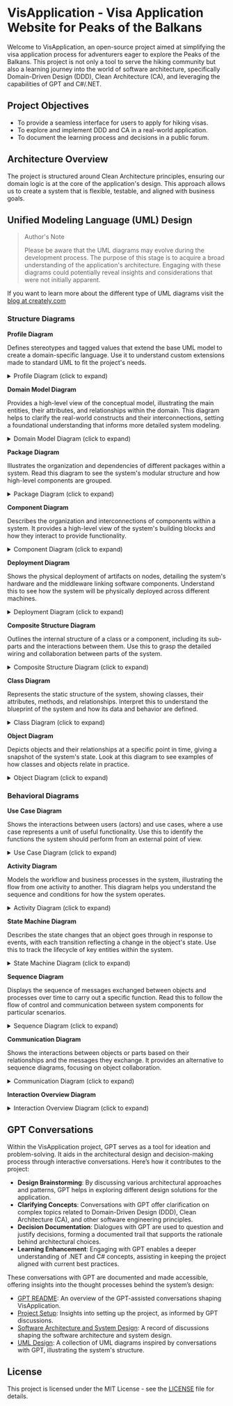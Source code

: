 # VisApplication - Visa Application Website for Peaks of the Balkans

Welcome to VisApplication, an open-source project aimed at simplifying the visa application process for adventurers eager to explore the Peaks of the Balkans. This project is not only a tool to serve the hiking community but also a learning journey into the world of software architecture, specifically Domain-Driven Design (DDD), Clean Architecture (CA), and leveraging the capabilities of GPT and C#/.NET.

## Project Objectives
- To provide a seamless interface for users to apply for hiking visas.
- To explore and implement DDD and CA in a real-world application.
- To document the learning process and decisions in a public forum.

## Architecture Overview
The project is structured around Clean Architecture principles, ensuring our domain logic is at the core of the application's design. This approach allows us to create a system that is flexible, testable, and aligned with business goals.

## Unified Modeling Language (UML) Design

> Author's Note
>
> Please be aware that the UML diagrams may evolve during the development process.
> The purpose of this stage is to acquire a broad understanding of the application's architecture.
> Engaging with these diagrams could potentially reveal insights and considerations that were not initially apparent.

If you want to learn more about the different type of UML diagrams visit the [blog at creately.com](https://creately.com/blog/diagrams/uml-diagram-types-examples/)

### Structure Diagrams

**Profile Diagram**

Defines stereotypes and tagged values that extend the base UML model to create a domain-specific language. Use it to understand custom extensions made to standard UML to fit the project's needs.

<details>
    <summary>Profile Diagram (click to expand)</summary>
    <div style="text-align: center;">
      <img src="docs/uml/structure/profile_diagram.png" alt="Profile Diagram">
    </div>
</details>


**Domain Model Diagram**

Provides a high-level view of the conceptual model, illustrating the main entities, their attributes, and relationships within the domain. This diagram helps to clarify the real-world constructs and their interconnections, setting a foundational understanding that informs more detailed system modeling.

<details>
    <summary>Domain Model Diagram (click to expand)</summary>
    <div style="text-align: center;">
      <img src="docs/uml/structure/domain_model_diagram.png" alt="Domain Model Diagram">
    </div>
</details>

**Package Diagram**

Illustrates the organization and dependencies of different packages within a system. Read this diagram to see the system's modular structure and how high-level components are grouped.

<details>
    <summary>Package Diagram (click to expand)</summary>
    <div style="text-align: center;">
      <img src="docs/uml/structure/package_diagram.png" alt="Package Diagram">
    </div>
</details>


**Component Diagram**

Describes the organization and interconnections of components within a system. It provides a high-level view of the system's building blocks and how they interact to provide functionality.

<details>
    <summary>Component Diagram (click to expand)</summary>
    <div style="text-align: center;">
      <img src="docs/uml/structure/component_diagram.png" alt="Component Diagram">
    </div>
</details>

**Deployment Diagram**

Shows the physical deployment of artifacts on nodes, detailing the system's hardware and the middleware linking software components. Understand this to see how the system will be physically deployed across different machines.

<details>
    <summary>Deployment Diagram (click to expand)</summary>
    <div style="text-align: center;">
      <img src="docs/uml/structure/deployment_diagram.png" alt="Deployment Diagram">
    </div>
</details>

**Composite Structure Diagram**

Outlines the internal structure of a class or a component, including its sub-parts and the interactions between them. Use this to grasp the detailed wiring and collaboration between parts of the system.

<details>
    <summary>Composite Structure Diagram (click to expand)</summary>
    <div style="text-align: center;">
      <img src="docs/uml/structure/composite_structure_diagram.png" alt="Composite Structure Diagram">
    </div>
</details>


**Class Diagram**

Represents the static structure of the system, showing classes, their attributes, methods, and relationships. Interpret this to understand the blueprint of the system and how its data and behavior are defined.

<details>
    <summary>Class Diagram (click to expand)</summary>
    <div style="text-align: center;">
      <img src="docs/uml/structure/class_diagram.png" alt="Class Diagram">
    </div>
</details>

**Object Diagram**

Depicts objects and their relationships at a specific point in time, giving a snapshot of the system's state. Look at this diagram to see examples of how classes and objects relate in practice.

<details>
    <summary>Object Diagram (click to expand)</summary>
    <div style="text-align: center;">
      <img src="docs/uml/structure/object_diagram.png" alt="Object Diagram">
    </div>
</details>

### Behavioral Diagrams

**Use Case Diagram**

Shows the interactions between users (actors) and use cases, where a use case represents a unit of useful functionality. Use this to identify the functions the system should perform from an external point of view.

<details>
    <summary>Use Case Diagram (click to expand)</summary>
    <div style="text-align: center;">
      <img src="docs/uml/behavioral/use_case_diagram.png" alt="Use Case Diagram">
    </div>
</details>

**Activity Diagram**

Models the workflow and business processes in the system, illustrating the flow from one activity to another. This diagram helps you understand the sequence and conditions for how the system operates.

<details>
    <summary>Activity Diagram (click to expand)</summary>
    <div style="text-align: center;">
      <img src="docs/uml/behavioral/activity_diagram.png" alt="Activity Diagram">
    </div>
</details>

**State Machine Diagram**

Describes the state changes that an object goes through in response to events, with each transition reflecting a change in the object's state. Use this to track the lifecycle of key entities within the system.

<details>
    <summary>State Machine Diagram (click to expand)</summary>
    <div style="text-align: center;">
      <img src="docs/uml/behavioral/state_machine_diagram.png" alt="State Machine Diagram">
    </div>
</details>

**Sequence Diagram**

Displays the sequence of messages exchanged between objects and processes over time to carry out a specific function. Read this to follow the flow of control and communication between system components for particular scenarios.

<details>
    <summary>Sequence Diagram (click to expand)</summary>
    <div style="text-align: center;">
      <img src="docs/uml/behavioral/sequence_diagram.png" alt="Sequence Diagram">
    </div>
</details>

**Communication Diagram**

Shows the interactions between objects or parts based on their relationships and the messages they exchange. It provides an alternative to sequence diagrams, focusing on object collaboration.

<details>
    <summary>Communication Diagram (click to expand)</summary>
    <div style="text-align: center;">
      <img src="docs/uml/behavioral/communication_diagram.png" alt="Communication Diagram">
    </div>
</details>


**Interaction Overview Diagram**

<details>
    <summary>Interaction Overview Diagram (click to expand)</summary>
    <div style="text-align: center;">
      <img src="docs/uml/behavioral/interactive_overview_diagram.png" alt="Interaction Overview Diagram">
    </div>
</details>

## GPT Conversations

Within the VisApplication project, GPT serves as a tool for ideation and problem-solving. It aids in the architectural design and decision-making process through interactive conversations. Here’s how it contributes to the project:

- **Design Brainstorming**: By discussing various architectural approaches and patterns, GPT helps in exploring different design solutions for the application.
- **Clarifying Concepts**: Conversations with GPT offer clarification on complex topics related to Domain-Driven Design (DDD), Clean Architecture (CA), and other software engineering principles.
- **Decision Documentation**: Dialogues with GPT are used to question and justify decisions, forming a documented trail that supports the rationale behind architectural choices.
- **Learning Enhancement**: Engaging with GPT enables a deeper understanding of .NET and C# concepts, assisting in keeping the project aligned with current best practices.

These conversations with GPT are documented and made accessible, offering insights into the thought processes behind the system’s design:

- [GPT README](docs/gpt/0-README.md): An overview of the GPT-assisted conversations shaping VisApplication.
- [Project Setup](docs/gpt/1-project_setup.md): Insights into setting up the project, as informed by GPT discussions.
- [Software Architecture and System Design](docs/gpt/2-software_architecture_and_system_design.md): A record of discussions shaping the software architecture and system design.
- [UML Design](docs/gpt/3-UML_design.md): A collection of UML diagrams inspired by conversations with GPT, illustrating the system's structure.


## License
This project is licensed under the MIT License - see the [LICENSE](LICENSE) file for details.